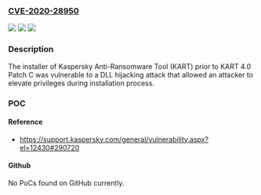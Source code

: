 ### [CVE-2020-28950](https://cve.mitre.org/cgi-bin/cvename.cgi?name=CVE-2020-28950)
![](https://img.shields.io/static/v1?label=Product&message=Kaspersky%20Anti-Ransomware%20Tool&color=blue)
![](https://img.shields.io/static/v1?label=Version&message=n%2Fa&color=blue)
![](https://img.shields.io/static/v1?label=Vulnerability&message=Local%20Privilege%20Escalation%20(LPE)&color=brighgreen)

### Description

The installer of Kaspersky Anti-Ransomware Tool (KART) prior to KART 4.0 Patch C was vulnerable to a DLL hijacking attack that allowed an attacker to elevate privileges during installation process.

### POC

#### Reference
- https://support.kaspersky.com/general/vulnerability.aspx?el=12430#290720

#### Github
No PoCs found on GitHub currently.

